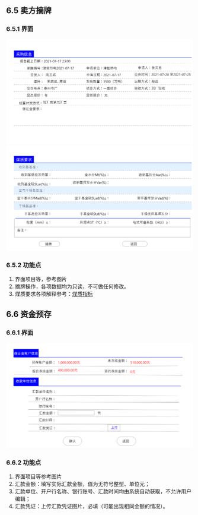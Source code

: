 
## 6.5 卖方摘牌
### 6.5.1 界面
![卖方摘牌](img/6.5&6.6/卖方摘牌.png)
![卖方摘牌-2](img/6.5&6.6/卖方摘牌-2.png)
### 6.5.2 功能点
1. 界面项目等，参考图片
2. 摘牌操作，各项数据均为只读，不可做任何修改。
3. 煤质要求各项解释参考：[煤质指标](../补充/煤质指标.MD)


## 6.6 资金预存
### 6.6.1 界面
![资金预存](img/6.5&6.6/资金预存.png)
### 6.6.2 功能点
1. 界面项目等参考图片
2. 汇款金额：填写实际汇款金额，值为无符号整型、单位元；
3. 汇款单位、开户行名称、银行账号、汇款时间均由系统自动获取，不允许用户编辑；
4. 汇款凭证：上传汇款凭证图片，必填（可能出现相同金额的情况）。

